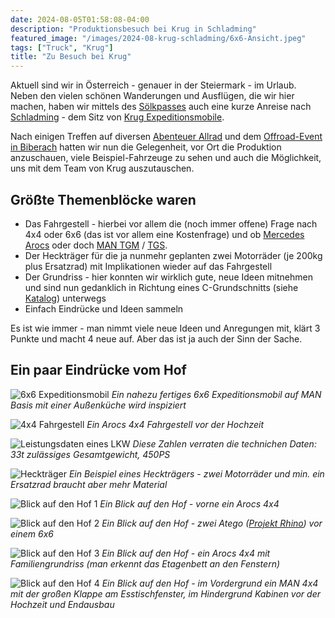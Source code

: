 ```yaml
---
date: 2024-08-05T01:58:08-04:00
description: "Produktionsbesuch bei Krug in Schladming"
featured_image: "/images/2024-08-krug-schladming/6x6-Ansicht.jpeg"
tags: ["Truck", "Krug"]
title: "Zu Besuch bei Krug"
---
```

Aktuell sind wir in Österreich - genauer in der Steiermark - im Urlaub. Neben den vielen schönen Wanderungen und Ausflügen, die wir hier machen, haben wir mittels des [Sölkpasses](https://de.wikipedia.org/wiki/S%C3%B6lkpass) auch eine kurze Anreise nach [Schladming](https://de.wikipedia.org/wiki/Schladming) - dem Sitz von [Krug Expeditionsmobile](https://www.krugxp.com).

Nach einigen Treffen auf diversen [Abenteuer Allrad](https://www.abenteuer-allrad.de/) und dem [Offroad-Event in Biberach](2024-04-30-krug-event) hatten wir nun die Gelegenheit, vor Ort die Produktion anzuschauen, viele Beispiel-Fahrzeuge zu sehen und auch die Möglichkeit, uns mit dem Team von Krug auszutauschen.

## Größte Themenblöcke waren 

* Das Fahrgestell - hierbei vor allem die (noch immer offene) Frage nach 4x4 oder 6x6 (das ist vor allem eine Kostenfrage) und ob [Mercedes Arocs](https://www.mercedes-benz-trucks.com/de_DE/models/arocs.html) oder doch [MAN TGM](https://www.man.eu/de/de/lkw/alle-modelle/der-man-tgm-und-man-tgl/uebersicht/uebersicht-tgm_l.html) / [TGS](https://www.man.eu/de/de/lkw/alle-modelle/der-man-tgs/uebersicht/uebersicht-tgs.html).
* Der Heckträger für die ja nunmehr geplanten zwei Motorräder (je 200kg plus Ersatzrad) mit Implikationen wieder auf das Fahrgestell
* Der Grundriss - hier konnten wir wirklich gute, neue Ideen mitnehmen und sind nun gedanklich in Richtung eines C-Grundschnitts (siehe [Katalog](https://krugfiles.the23.info/KRUG_EXPEDITION_SERIES_MODULES_%D0%A1ATALOG_2024:2025.pdf)) unterwegs
* Einfach Eindrücke und Ideen sammeln

Es ist wie immer - man nimmt viele neue Ideen und Anregungen mit, klärt 3 Punkte und macht 4 neue auf. Aber das ist ja auch der Sinn der Sache.

## Ein paar Eindrücke vom Hof

![6x6 Expeditionsmobil](/images/2024-08-krug-schladming/6x6-Ansicht.jpeg)
*Ein nahezu fertiges 6x6 Expeditionsmobil auf MAN Basis mit einer Außenküche wird inspiziert*

![4x4 Fahrgestell](/images/2024-08-krug-schladming/Arocs-Fahrgestell.jpeg)
*Ein Arocs 4x4 Fahrgestell vor der Hochzeit*

![Leistungsdaten eines LKW](/images/2024-08-krug-schladming/Power.jpeg)
*Diese Zahlen verraten die technichen Daten: 33t zulässiges Gesamtgewicht, 450PS*

![Heckträger](/images/2024-08-krug-schladming/Hecktraeger.jpeg)
*Ein Beispiel eines Heckträgers - zwei Motorräder und min. ein Ersatzrad braucht aber mehr Material*

![Blick auf den Hof 1](/images/2024-08-krug-schladming/Hof1.jpeg)
*Ein Blick auf den Hof - vorne ein Arocs 4x4*

![Blick auf den Hof 2](/images/2024-08-krug-schladming/Hof2.jpeg)
*Ein Blick auf den Hof - zwei Atego ([Projekt Rhino](https://krugxp.com/projectrhino)) vor einem 6x6*

![Blick auf den Hof 3](/images/2024-08-krug-schladming/Hof3.jpeg)
*Ein Blick auf den Hof - ein Arocs 4x4 mit Familiengrundriss (man erkennt das Etagenbett an den Fenstern)*

![Blick auf den Hof 4](/images/2024-08-krug-schladming/Hof4.jpeg)
*Ein Blick auf den Hof - im Vordergrund ein MAN 4x4 mit der großen Klappe am Esstischfenster, im Hindergrund Kabinen vor der Hochzeit und Endausbau*